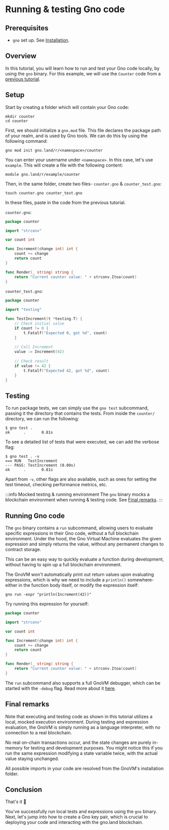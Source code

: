 # Running & testing Gno code

## Prerequisites

- `gno` set up. See [Installation](installation.md).

## Overview

In this tutorial, you will learn how to run and test your Gno code locally, by 
using the `gno` binary. For this example, we will use the `Counter` code from a
[previous tutorial](../writing-gno.md).

## Setup

Start by creating a folder which will contain your Gno code:

```
mkdir counter
cd counter
```

First, we should initialize a `gno.mod` file. This file declares the package path
of your realm, and is used by Gno tools. We can do this by using the following command:

```
gno mod init gno.land/r/<namespace>/counter
```

You can enter your username under `<namespace>`. In this case, let's use `example`.
This will create a file with the following content:

```
module gno.land/r/example/counter 
```

Then, in the same folder, create two files- `counter.gno` & `counter_test.gno`:

```
touch counter.gno counter_test.gno
```

In these files, paste in the code from the previous tutorial.

`counter.gno`:
```go
package counter

import "strconv"

var count int

func Increment(change int) int {
	count += change
	return count
}

func Render(_ string) string {
	return "Current counter value: " + strconv.Itoa(count)
}
```

`counter_test.gno`:
```go
package counter

import "testing"

func TestIncrement(t *testing.T) {
	// Check initial value
	if count != 0 {
		t.Fatalf("Expected 0, got %d", count)
	}
	
	// Call Increment 
	value := Increment(42)
	
	// Check result
	if value != 42 {
		t.Fatalf("Expected 42, got %d", count)
	}
}
```

## Testing

To run package tests, we can simply use the `gno test` subcommand, passing it the 
directory that contains the tests. From inside the `counter/` directory, we 
can run the following:

```
$ gno test .   
ok      .       0.81s
```

To see a detailed list of tests that were executed, we can add the verbose flag:

```
$ gno test . -v     
=== RUN   TestIncrement
--- PASS: TestIncrement (0.00s)
ok      .       0.81s
```

Apart from `-v`, other flags are also available, such as ones for setting the
test timeout, checking performance metrics, etc.

:::info Mocked testing & running environment
The `gno` binary mocks a blockchain environment when running & testing code.
See [Final remarks](#final-remarks).
::: 

## Running Gno code

The `gno` binary contains a `run` subcommand, allowing users to evaluate
specific expressions in their Gno code, without a full blockchain environment.
Under the hood, the Gno Virtual Machine evaluates the given expression and simply
returns the value, without any permanent changes to contract storage.

This can be an easy way to quickly evaluate a function during development, without
having to spin up a full blockchain environment. 

The GnoVM won't automatically print out return values upon evaluating expressions,
which is why we need to include a `println()` somewhere- either in the function 
body itself, or modify the expression itself:

```
gno run -expr "println(Increment(42))"
```

Try running this expression for yourself:

```go gno run-expression=println(Increment(42))
package counter

import "strconv"

var count int

func Increment(change int) int {
	count += change
	return count
}

func Render(_ string) string {
	return "Current counter value: " + strconv.Itoa(count)
}
```

The `run` subcommand also supports a full GnoVM debugger, which can be started 
with the `-debug` flag. Read more about it [here](https://gno.land/r/gnoland/blog:p/gno-debugger).

## Final remarks

Note that executing and testing code as shown in this tutorial  utilizes a local,
mocked execution environment. During testing and expression evaluation, the GnoVM
is simply running as a language interpreter, with no connection to a real blockchain. 

No real on-chain transactions occur, and the state changes are purely in-memory 
for testing and development purposes. You might notice this if you run the same 
expression modifying a state variable twice, with the actual value staying unchanged.

All possible imports in your code are resolved from the GnoVM's installation folder. 

## Conclusion

That's it 🎉

You've successfully run local tests and expressions using the `gno` binary. 
Next, let's jump into how to create a Gno key pair, which is crucial to deploying
your code and interacting with the gno.land blockchain.

